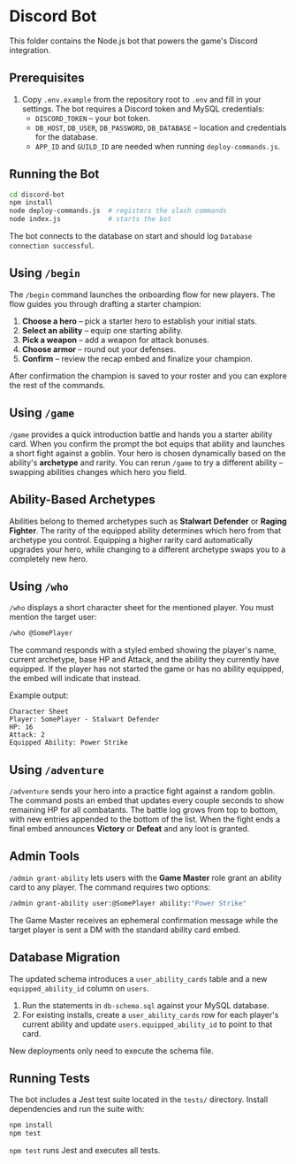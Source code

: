 # Discord Bot

This folder contains the Node.js bot that powers the game's Discord integration.

## Prerequisites

1. Copy `.env.example` from the repository root to `.env` and fill in your settings.
   The bot requires a Discord token and MySQL credentials:
   - `DISCORD_TOKEN` – your bot token.
   - `DB_HOST`, `DB_USER`, `DB_PASSWORD`, `DB_DATABASE` – location and credentials for the database.
   - `APP_ID` and `GUILD_ID` are needed when running `deploy-commands.js`.

## Running the Bot

```bash
cd discord-bot
npm install
node deploy-commands.js  # registers the slash commands
node index.js            # starts the bot
```

The bot connects to the database on start and should log `Database connection successful`.

## Using `/begin`

The `/begin` command launches the onboarding flow for new players. The flow guides you
through drafting a starter champion:

1. **Choose a hero** – pick a starter hero to establish your initial stats.
2. **Select an ability** – equip one starting ability.
3. **Pick a weapon** – add a weapon for attack bonuses.
4. **Choose armor** – round out your defenses.
5. **Confirm** – review the recap embed and finalize your champion.

After confirmation the champion is saved to your roster and you can explore the rest of the commands.

## Using `/game`

`/game` provides a quick introduction battle and hands you a starter ability card. When you confirm the prompt the bot equips that ability and launches a short fight against a goblin. Your hero is chosen dynamically based on the ability's **archetype** and rarity. You can rerun `/game` to try a different ability – swapping abilities changes which hero you field.

## Ability-Based Archetypes

Abilities belong to themed archetypes such as **Stalwart Defender** or **Raging Fighter**. The rarity of the equipped ability determines which hero from that archetype you control. Equipping a higher rarity card automatically upgrades your hero, while changing to a different archetype swaps you to a completely new hero.

## Using `/who`

`/who` displays a short character sheet for the mentioned player. You must mention the target user:

```bash
/who @SomePlayer
```

The command responds with a styled embed showing the player's name, current archetype, base HP and Attack, and the ability they currently have equipped. If the player has not started the game or has no ability equipped, the embed will indicate that instead.

Example output:

```
Character Sheet
Player: SomePlayer - Stalwart Defender
HP: 16
Attack: 2
Equipped Ability: Power Strike
```

## Using `/adventure`

`/adventure` sends your hero into a practice fight against a random goblin. The
command posts an embed that updates every couple seconds to show remaining HP
for all combatants. The battle log grows from top to bottom, with new entries
appended to the bottom of the list. When the fight ends a final embed announces
**Victory** or **Defeat** and any loot is granted.

## Admin Tools

`/admin grant-ability` lets users with the **Game Master** role grant an ability card to any player. The command requires two options:

```bash
/admin grant-ability user:@SomePlayer ability:"Power Strike"
```

The Game Master receives an ephemeral confirmation message while the target player is sent a DM with the standard ability card embed.

## Database Migration

The updated schema introduces a `user_ability_cards` table and a new
`equipped_ability_id` column on `users`.

1. Run the statements in `db-schema.sql` against your MySQL database.
2. For existing installs, create a `user_ability_cards` row for each
   player's current ability and update `users.equipped_ability_id` to
   point to that card.

New deployments only need to execute the schema file.

## Running Tests

The bot includes a Jest test suite located in the `tests/` directory. Install
dependencies and run the suite with:

```bash
npm install
npm test
```

`npm test` runs Jest and executes all tests.
